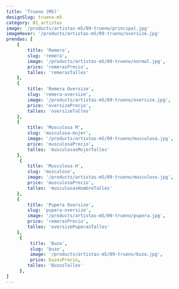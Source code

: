 ```yaml
---
title: 'Trueno (M5)'
designSlug: trueno-m5
category: 01_artistas
image: '/products/artistas-m5/09-trueno/principal.jpg'
imageHover: '/products/artistas-m5/09-trueno/oversize.jpg'
prendas: [
    {   
        title: 'Remera',
        slug: 'remera',          
        image: '/products/artistas-m5/09-trueno/normal.jpg',
        price: 'remerasPrecio',
        talles: 'remerasTalles'
    },
    {
        title: 'Remera Oversize',
        slug: 'remera-oversize',
        image: '/products/artistas-m5/09-trueno/oversize.jpg',
        price: 'oversizePrecio',
        talles: 'oversizeTalles'
    },
    {
        title: 'Musculosa M',
        slug: 'musculosa-mujer',
        image: '/products/artistas-m5/09-trueno/musculosa.jpg',
        price: 'musculosaPrecio',
        talles: 'musculosasMujerTalles'
    },
     {
        title: 'Musculosa H',
        slug: 'musculoso',
        image: '/products/artistas-m5/09-trueno/musculoso.jpg',
        price: 'musculosaPrecio',
        talles: 'musculosasHombreTalles'
    },
    {
        title: 'Pupera Oversize',
        slug: 'pupera-oversize',
        image: '/products/artistas-m5/09-trueno/pupera.jpg',
        price: 'remerasPrecio',
        talles: 'oversizePuperasTalles'
    },
     {
         title: 'Buzo',
         slug: 'buzo',
         image: '/products/artistas-m5/09-trueno/buzo.jpg',
         price: buzosPrecio,
        talles: 'BuzosTalles'
     },
]
---
```


